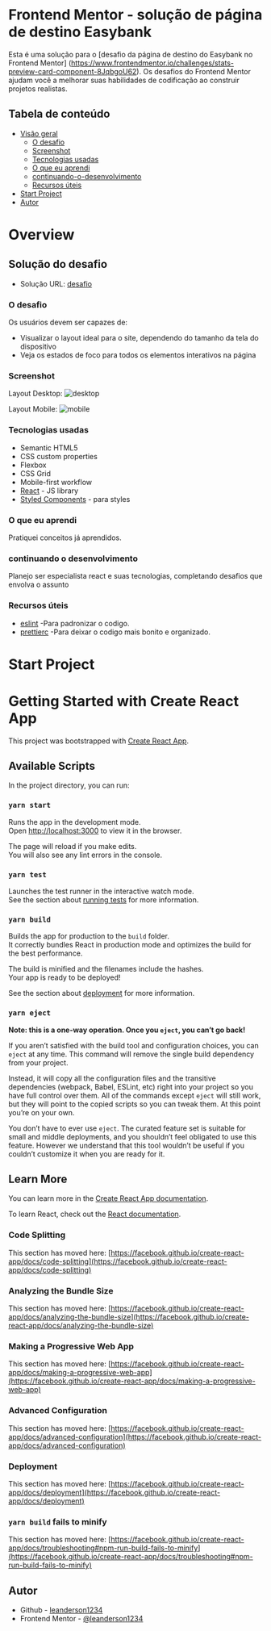 # Frontend Mentor - solução de página de destino Easybank

Esta é uma solução para o [desafio da página de destino do Easybank no Frontend Mentor] (https://www.frontendmentor.io/challenges/stats-preview-card-component-8JqbgoU62). Os desafios do Frontend Mentor ajudam você a melhorar suas habilidades de codificação ao construir projetos realistas.

## Tabela de conteúdo

- [Visão geral](#visao-geral)
  - [O desafio](#o-desafio)
  - [Screenshot](#screenshot)
  - [Tecnologias usadas](#tecnologias-usadas)
  - [O que eu aprendi](#o-que-eu-aprendi)
  - [continuando-o-desenvolvimento](#continuando-o-desenvolvimento)
  - [Recursos úteis](#recursos-uteis)
- [Start Project](#start-project)
- [Autor](#autor)

# Overview
## Solução do desafio

- Solução URL: [desafio](https://desafio-stats-card.vercel.app)
### O desafio

Os usuários devem ser capazes de:

- Visualizar o layout ideal para o site, dependendo do tamanho da tela do dispositivo
- Veja os estados de foco para todos os elementos interativos na página

### Screenshot

Layout Desktop:
![desktop](./src/assets/layout/card_layout_eu.png)

Layout Mobile:
![mobile](./src/assets/layout/card_layout_mobile_eu.png)

### Tecnologias usadas

- Semantic HTML5 
- CSS custom properties
- Flexbox
- CSS Grid
- Mobile-first workflow
- [React](https://reactjs.org/) - JS library
- [Styled Components](https://styled-components.com/) - para styles

### O que eu aprendi

Pratiquei conceitos já aprendidos.

### continuando o desenvolvimento

Planejo ser especialista react e suas tecnologias, completando desafios que envolva o assunto


### Recursos úteis

- [eslint](https://eslint.org) -Para padronizar o codigo.
- [prettierc](https://prettier.io/) -Para deixar o codigo mais bonito e organizado.

# Start Project
# Getting Started with Create React App

This project was bootstrapped with [Create React App](https://github.com/facebook/create-react-app).

## Available Scripts

In the project directory, you can run:

### `yarn start`

Runs the app in the development mode.\
Open [http://localhost:3000](http://localhost:3000) to view it in the browser.

The page will reload if you make edits.\
You will also see any lint errors in the console.

### `yarn test`

Launches the test runner in the interactive watch mode.\
See the section about [running tests](https://facebook.github.io/create-react-app/docs/running-tests) for more information.

### `yarn build`

Builds the app for production to the `build` folder.\
It correctly bundles React in production mode and optimizes the build for the best performance.

The build is minified and the filenames include the hashes.\
Your app is ready to be deployed!

See the section about [deployment](https://facebook.github.io/create-react-app/docs/deployment) for more information.

### `yarn eject`

**Note: this is a one-way operation. Once you `eject`, you can’t go back!**

If you aren’t satisfied with the build tool and configuration choices, you can `eject` at any time. This command will remove the single build dependency from your project.

Instead, it will copy all the configuration files and the transitive dependencies (webpack, Babel, ESLint, etc) right into your project so you have full control over them. All of the commands except `eject` will still work, but they will point to the copied scripts so you can tweak them. At this point you’re on your own.

You don’t have to ever use `eject`. The curated feature set is suitable for small and middle deployments, and you shouldn’t feel obligated to use this feature. However we understand that this tool wouldn’t be useful if you couldn’t customize it when you are ready for it.

## Learn More

You can learn more in the [Create React App documentation](https://facebook.github.io/create-react-app/docs/getting-started).

To learn React, check out the [React documentation](https://reactjs.org/).

### Code Splitting

This section has moved here: [https://facebook.github.io/create-react-app/docs/code-splitting](https://facebook.github.io/create-react-app/docs/code-splitting)

### Analyzing the Bundle Size

This section has moved here: [https://facebook.github.io/create-react-app/docs/analyzing-the-bundle-size](https://facebook.github.io/create-react-app/docs/analyzing-the-bundle-size)

### Making a Progressive Web App

This section has moved here: [https://facebook.github.io/create-react-app/docs/making-a-progressive-web-app](https://facebook.github.io/create-react-app/docs/making-a-progressive-web-app)

### Advanced Configuration

This section has moved here: [https://facebook.github.io/create-react-app/docs/advanced-configuration](https://facebook.github.io/create-react-app/docs/advanced-configuration)

### Deployment

This section has moved here: [https://facebook.github.io/create-react-app/docs/deployment](https://facebook.github.io/create-react-app/docs/deployment)

### `yarn build` fails to minify

This section has moved here: [https://facebook.github.io/create-react-app/docs/troubleshooting#npm-run-build-fails-to-minify](https://facebook.github.io/create-react-app/docs/troubleshooting#npm-run-build-fails-to-minify)


## Autor

- Github - [leanderson1234](https://github.com/leanderson1234/desafio-easybank)
- Frontend Mentor - [@leanderson1234](https://www.frontendmentor.io/profile/leanderson1234)

